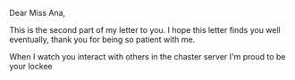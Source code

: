 Dear Miss Ana,

This is the second part of my letter to you. I hope this letter finds you well eventually, thank you for being so patient with me. 

When I watch you interact with others in the chaster server I'm proud to be your lockee